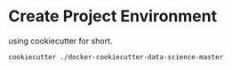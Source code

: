 # Create Project Environment

using cookiecutter for short.

```shell
cookiecutter ./docker-cookiecutter-data-science-master
```

